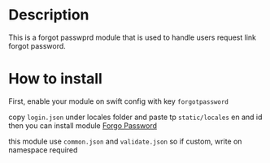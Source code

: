 # Description

This is a forgot passwprd module that is used to handle users request link forgot password.

# How to install
First, enable your module on swift config with key ````forgotpassword````

copy `login.json` under locales folder and paste tp `static/locales` en and id
then you can install module [Forgo Password](pages/default/readme.md) 

this module use `common.json` and `validate.json` so if custom, write on namespace required


